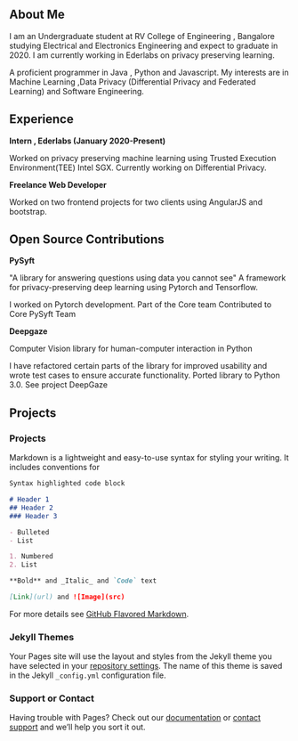 ## About Me



I am an Undergraduate student at RV College of Engineering , Bangalore studying Electrical and Electronics Engineering and expect to graduate in 2020. I am currently working in Ederlabs on privacy preserving learning.

A proficient programmer in Java , Python and Javascript. My interests are in Machine Learning ,Data Privacy (Differential Privacy and Federated Learning) and Software Engineering. 




## Experience

**Intern , Ederlabs (January 2020-Present)**

Worked on privacy preserving machine learning using Trusted Execution Environment(TEE) Intel SGX. Currently working on Differential Privacy. 

**Freelance Web Developer**

Worked on two frontend projects for two clients using AngularJS and bootstrap. 




## Open Source Contributions

**PySyft**

"A library for answering questions using data you cannot see"
A framework for privacy-preserving deep learning using Pytorch and Tensorflow.

I worked on Pytorch development.
Part of the Core team
Contributed to Core PySyft Team

**Deepgaze**

Computer Vision library for human-computer interaction in Python

I have refactored certain parts of the library for improved usability and wrote test cases to ensure accurate functionality. Ported library to Python 3.0.
See project DeepGaze

## Projects

### Projects

Markdown is a lightweight and easy-to-use syntax for styling your writing. It includes conventions for

```markdown
Syntax highlighted code block

# Header 1
## Header 2
### Header 3

- Bulleted
- List

1. Numbered
2. List

**Bold** and _Italic_ and `Code` text

[Link](url) and ![Image](src)
```

For more details see [GitHub Flavored Markdown](https://guides.github.com/features/mastering-markdown/).

### Jekyll Themes

Your Pages site will use the layout and styles from the Jekyll theme you have selected in your [repository settings](https://github.com/kamathhrishi/hrishikamath.github.io/settings). The name of this theme is saved in the Jekyll `_config.yml` configuration file.

### Support or Contact

Having trouble with Pages? Check out our [documentation](https://docs.github.com/categories/github-pages-basics/) or [contact support](https://github.com/contact) and we’ll help you sort it out.

